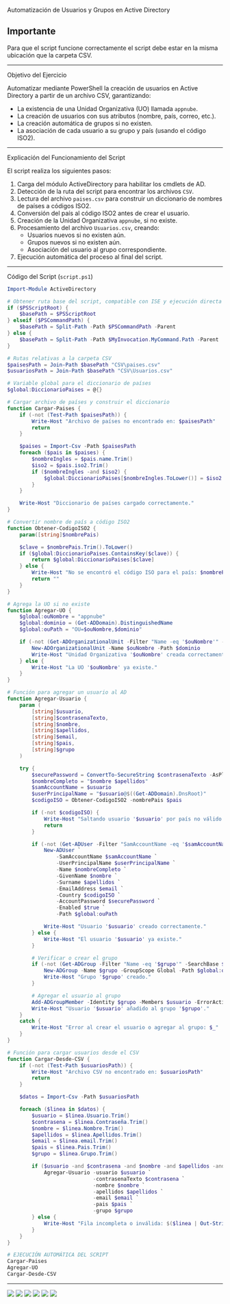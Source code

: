 Automatización de Usuarios y Grupos en Active Directory

## Importante ##
Para que el script funcione correctamente el script debe estar en la misma ubicación que la carpeta CSV.

---
Objetivo del Ejercicio

Automatizar mediante PowerShell la creación de usuarios en Active Directory a partir de un archivo CSV, garantizando:

- La existencia de una Unidad Organizativa (UO) llamada `appnube`.
- La creación de usuarios con sus atributos (nombre, país, correo, etc.).
- La creación automática de grupos si no existen.
- La asociación de cada usuario a su grupo y país (usando el código ISO2).

---

Explicación del Funcionamiento del Script

El script realiza los siguientes pasos:

1. Carga del módulo ActiveDirectory para habilitar los cmdlets de AD.
2. Detección de la ruta del script para encontrar los archivos `CSV`.
3. Lectura del archivo `paises.csv` para construir un diccionario de nombres de países a códigos ISO2.
4. Conversión del país al código ISO2 antes de crear el usuario.
5. Creación de la Unidad Organizativa `appnube`, si no existe.
6. Procesamiento del archivo `Usuarios.csv`, creando:
   - Usuarios nuevos si no existen aún.
   - Grupos nuevos si no existen aún.
   - Asociación del usuario al grupo correspondiente.
7. Ejecución automática del proceso al final del script.

---

Código del Script (`script.ps1`)

```powershell
Import-Module ActiveDirectory

# Obtener ruta base del script, compatible con ISE y ejecución directa
if ($PSScriptRoot) {
    $basePath = $PSScriptRoot
} elseif ($PSCommandPath) {
    $basePath = Split-Path -Path $PSCommandPath -Parent
} else {
    $basePath = Split-Path -Path $MyInvocation.MyCommand.Path -Parent
}

# Rutas relativas a la carpeta CSV
$paisesPath = Join-Path $basePath "CSV\paises.csv"
$usuariosPath = Join-Path $basePath "CSV\Usuarios.csv"

# Variable global para el diccionario de países
$global:DiccionarioPaises = @{}

# Cargar archivo de países y construir el diccionario
function Cargar-Paises {
    if (-not (Test-Path $paisesPath)) {
        Write-Host "Archivo de países no encontrado en: $paisesPath"
        return
    }

    $paises = Import-Csv -Path $paisesPath
    foreach ($pais in $paises) {
        $nombreIngles = $pais.name.Trim()
        $iso2 = $pais.iso2.Trim()
        if ($nombreIngles -and $iso2) {
            $global:DiccionarioPaises[$nombreIngles.ToLower()] = $iso2
        }
    }

    Write-Host "Diccionario de países cargado correctamente."
}

# Convertir nombre de país a código ISO2
function Obtener-CodigoISO2 {
    param([string]$nombrePais)

    $clave = $nombrePais.Trim().ToLower()
    if ($global:DiccionarioPaises.ContainsKey($clave)) {
        return $global:DiccionarioPaises[$clave]
    } else {
        Write-Host "No se encontró el código ISO para el país: $nombrePais"
        return ""
    }
}

# Agrega la UO si no existe
function Agregar-UO {
    $global:ouNombre = "appnube"
    $global:dominio = (Get-ADDomain).DistinguishedName
    $global:ouPath = "OU=$ouNombre,$dominio"

    if (-not (Get-ADOrganizationalUnit -Filter "Name -eq '$ouNombre'" -ErrorAction SilentlyContinue)) {
        New-ADOrganizationalUnit -Name $ouNombre -Path $dominio
        Write-Host "Unidad Organizativa '$ouNombre' creada correctamente."
    } else {
        Write-Host "La UO '$ouNombre' ya existe."
    }
}

# Función para agregar un usuario al AD
function Agregar-Usuario {
    param (
        [string]$usuario,
        [string]$contrasenaTexto,
        [string]$nombre,
        [string]$apellidos,
        [string]$email,
        [string]$pais,
        [string]$grupo
    )

    try {
        $securePassword = ConvertTo-SecureString $contrasenaTexto -AsPlainText -Force
        $nombreCompleto = "$nombre $apellidos"
        $samAccountName = $usuario
        $userPrincipalName = "$usuario@$((Get-ADDomain).DnsRoot)"
        $codigoISO = Obtener-CodigoISO2 -nombrePais $pais

        if (-not $codigoISO) {
            Write-Host "Saltando usuario '$usuario' por país no válido."
            return
        }

        if (-not (Get-ADUser -Filter "SamAccountName -eq '$samAccountName'" -ErrorAction SilentlyContinue)) {
            New-ADUser `
                -SamAccountName $samAccountName `
                -UserPrincipalName $userPrincipalName `
                -Name $nombreCompleto `
                -GivenName $nombre `
                -Surname $apellidos `
                -EmailAddress $email `
                -Country $codigoISO `
                -AccountPassword $securePassword `
                -Enabled $true `
                -Path $global:ouPath

            Write-Host "Usuario '$usuario' creado correctamente."
        } else {
            Write-Host "El usuario '$usuario' ya existe."
        }

        # Verificar o crear el grupo
        if (-not (Get-ADGroup -Filter "Name -eq '$grupo'" -SearchBase $global:ouPath)) {
            New-ADGroup -Name $grupo -GroupScope Global -Path $global:ouPath
            Write-Host "Grupo '$grupo' creado."
        }

        # Agregar el usuario al grupo
        Add-ADGroupMember -Identity $grupo -Members $usuario -ErrorAction SilentlyContinue
        Write-Host "Usuario '$usuario' añadido al grupo '$grupo'."
    }
    catch {
        Write-Host "Error al crear el usuario o agregar al grupo: $_"
    }
}

# Función para cargar usuarios desde el CSV
function Cargar-Desde-CSV {
    if (-not (Test-Path $usuariosPath)) {
        Write-Host "Archivo CSV no encontrado en: $usuariosPath"
        return
    }

    $datos = Import-Csv -Path $usuariosPath

    foreach ($linea in $datos) {
        $usuario = $linea.Usuario.Trim()
        $contrasena = $linea.Contraseña.Trim()
        $nombre = $linea.Nombre.Trim()
        $apellidos = $linea.Apellidos.Trim()
        $email = $linea.email.Trim()
        $pais = $linea.Pais.Trim()
        $grupo = $linea.Grupo.Trim()

        if ($usuario -and $contrasena -and $nombre -and $apellidos -and $grupo) {
            Agregar-Usuario -usuario $usuario `
                            -contrasenaTexto $contrasena `
                            -nombre $nombre `
                            -apellidos $apellidos `
                            -email $email `
                            -pais $pais `
                            -grupo $grupo
        } else {
            Write-Host "Fila incompleta o inválida: $($linea | Out-String)"
        }
    }
}

# EJECUCIÓN AUTOMÁTICA DEL SCRIPT
Cargar-Paises
Agregar-UO
Cargar-Desde-CSV
```
---
![](ScriptUsuarios/Imagenes/1.PNG)
![](ScriptUsuarios/Imagenes/2.PNG)
![](ScriptUsuarios/Imagenes/3.PNG)
![](ScriptUsuarios/Imagenes/4.PNG)
![](ScriptUsuarios/Imagenes/5.PNG)
![](ScriptUsuarios/Imagenes/6.PNG)




